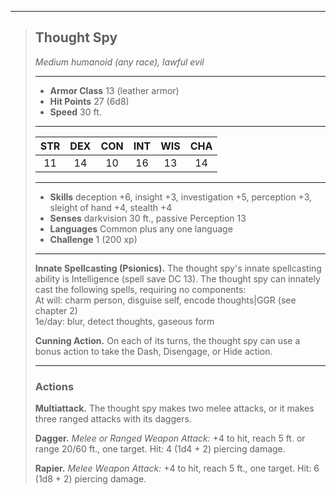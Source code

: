 ***
> ## Thought Spy
> *Medium humanoid (any race), lawful evil*
> 
> ***
> 
> - **Armor Class** 13 (leather armor)
> - **Hit Points** 27 (6d8)
> - **Speed** 30 ft.
> 
> ***
> 
> |STR|DEX|CON|INT|WIS|CHA|
> |:---:|:---:|:---:|:---:|:---:|:---:|
> |11|14|10|16|13|14|
> 
> ***
> 
> - **Skills** deception +6, insight +3, investigation +5, perception +3, sleight of hand +4, stealth +4
> - **Senses** darkvision 30 ft., passive Perception 13
> - **Languages** Common plus any one language
> - **Challenge** 1 (200 xp)
> 
> ***
> 
> **Innate Spellcasting (Psionics).** The thought spy's innate spellcasting ability is Intelligence (spell save DC 13). The thought spy can innately cast the following spells, requiring no components:  
> At will: charm person, disguise self, encode thoughts|GGR (see chapter 2)  
> 1e/day: blur, detect thoughts, gaseous form
> 
> **Cunning Action.** On each of its turns, the thought spy can use a bonus action to take the Dash, Disengage, or Hide action.
> 
> ***
> 
> ### Actions
> **Multiattack.** The thought spy makes two melee attacks, or it makes three ranged attacks with its daggers.
> 
> **Dagger.** *Melee or Ranged Weapon Attack:* +4 to hit, reach 5 ft. or range 20/60 ft., one target. Hit: 4 (1d4 + 2) piercing damage.
> 
> **Rapier.** *Melee Weapon Attack:* +4 to hit, reach 5 ft., one target. Hit: 6 (1d8 + 2) piercing damage.
